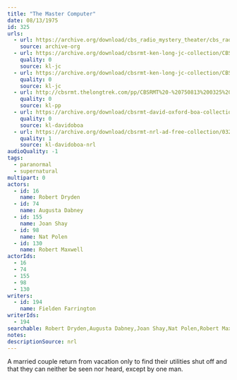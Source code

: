 ```yaml
---
title: "The Master Computer"
date: 08/13/1975
id: 325
urls: 
  - url: https://archive.org/download/cbs_radio_mystery_theater/cbs_radio_mystery_theater-0301-0350.zip/cbs_radio_mystery_theater-0301-0350%2Fcbsrmt_0325_the_master_computer.mp3
    source: archive-org
  - url: https://archive.org/download/cbsrmt-ken-long-jc-collection/CBSRMT - 750813 0325 Master Computer r-vbr1_jc.mp3
    quality: 0
    source: kl-jc
  - url: https://archive.org/download/cbsrmt-ken-long-jc-collection/CBSRMT - 750813 0325 Master Computer r-vbr_jc.mp3
    quality: 0
    source: kl-jc
  - url: http://cbsrmt.thelongtrek.com/pp/CBSRMT%20-%20750813%200325%20The%20Master%20Computer_pp.mp3
    quality: 0
    source: kl-pp
  - url: https://archive.org/download/cbsrmt-david-oxford-boa-collection/CBSRMT-750813-0325-repeated-751228-The-Master-Computer-(128-44)_KIXI-{BoA}.mp3
    quality: 0
    source: kl-davidoboa
  - url: https://archive.org/download/cbsrmt-nrl-ad-free-collection/0325%20CBSRMT-750813-0325-repeated-751228-The-Master-Computer-(128-44)_KIXI-%7BBoA%7D%20(no%20ads).mp3
    quality: 1
    source: kl-davidoboa-nrl
audioQuality: -1
tags: 
  - paranormal
  - supernatural
multipart: 0
actors:  
  - id: 16
    name: Robert Dryden  
  - id: 74
    name: Augusta Dabney  
  - id: 155
    name: Joan Shay  
  - id: 98
    name: Nat Polen  
  - id: 130
    name: Robert Maxwell
actorIds:  
  - 16  
  - 74  
  - 155  
  - 98  
  - 130
writers:  
  - id: 194
    name: Fielden Farrington
writerIds:  
  - 194
searchable: Robert Dryden,Augusta Dabney,Joan Shay,Nat Polen,Robert Maxwell Fielden Farrington
notes: 
descriptionSource: nrl
---
```

A married couple return from vacation only to find their utilities shut off and that they can neither be seen nor heard, except by one man.
